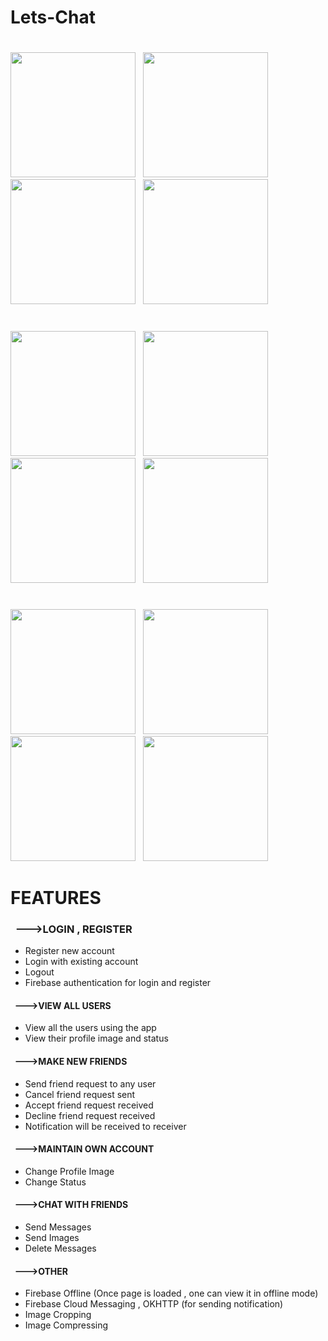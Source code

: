 # Lets-Chat
#
<img src="https://github.com/kshitiz1007/Lets-Chat/blob/master/Screenshots/letsChatScreenshots1.png" width="200"> &nbsp; <img src="https://github.com/kshitiz1007/Lets-Chat/blob/master/Screenshots/letsChatScreenshots2.png" width="200"> &nbsp; <img src="https://github.com/kshitiz1007/Lets-Chat/blob/master/Screenshots/letsChatScreenshots3.png" width="200"> &nbsp; <img src="https://github.com/kshitiz1007/Lets-Chat/blob/master/Screenshots/letsChatScreenshots4.png" width="200"> &nbsp; 
#
<img src="https://github.com/kshitiz1007/Lets-Chat/blob/master/Screenshots/letsChatScreenshots5.png" width="200"> &nbsp; <img src="https://github.com/kshitiz1007/Lets-Chat/blob/master/Screenshots/letsChatScreenshots6.png" width="200"> &nbsp; <img src="https://github.com/kshitiz1007/Lets-Chat/blob/master/Screenshots/letsChatScreenshots7.png" width="200"> &nbsp; <img src="https://github.com/kshitiz1007/Lets-Chat/blob/master/Screenshots/letsChatScreenshots8.png" width="200"> &nbsp; 
#
<img src="https://github.com/kshitiz1007/Lets-Chat/blob/master/Screenshots/letsChatScreenshots9.png" width="200"> &nbsp; <img src="https://github.com/kshitiz1007/Lets-Chat/blob/master/Screenshots/letsChatScreenshots10.png" width="200"> &nbsp; <img src="https://github.com/kshitiz1007/Lets-Chat/blob/master/Screenshots/letsChatScreenshots11.png" width="200"> &nbsp; <img src="https://github.com/kshitiz1007/Lets-Chat/blob/master/Screenshots/letsChatScreenshots12.png" width="200">
#
#
# FEATURES

### &nbsp;  --->LOGIN , REGISTER
* Register new account
* Login with existing account
* Logout
* Firebase authentication for login and register

#### &nbsp; --->VIEW ALL USERS
* View all the users using the app
* View their profile image and status

#### &nbsp; --->MAKE NEW FRIENDS
* Send friend request to any user
* Cancel friend request sent
* Accept friend request received
* Decline friend request received
* Notification will be received to receiver

#### &nbsp; --->MAINTAIN OWN ACCOUNT
* Change Profile Image
* Change Status

#### &nbsp; --->CHAT WITH FRIENDS
* Send Messages
* Send Images
* Delete Messages

#### &nbsp; --->OTHER
* Firebase Offline (Once page is loaded , one can view it in offline mode)
* Firebase Cloud Messaging , OKHTTP (for sending notification)
* Image Cropping 
* Image Compressing
